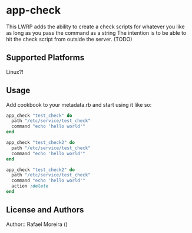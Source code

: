 # app-check

This LWRP adds the ability to create a check scripts for whatever you like
as long as you pass the command as a string
The intention is to be able to hit the check script from outside the server. (TODO)

## Supported Platforms

Linux?!

## Usage
Add cookbook to your metadata.rb and start using it like so:

```ruby
app_check "test_check" do
  path "/etc/service/test_check"
  command "echo 'hello world'"
end

app_check "test_check2" do
  path "/etc/service/test_check"
  command "echo 'hello world'"
end

app_check "test_check2" do
  path "/etc/service/test_check"
  command "echo 'hello world'"
  action :delete
end
```

## License and Authors

Author:: Rafael Moreira (<raffvongibbs at gmail dot com>)

